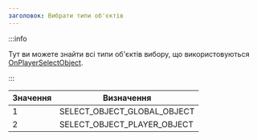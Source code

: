 ```yaml
---
заголовок: Вибрати типи об'єктів
---
```


:::info

Тут ви можете знайти всі типи об'єктів вибору, що використовуються [OnPlayerSelectObject](../callbacks/OnPlayerSelectObject).

:::

| Значення | Визначення |
| ----- | --------------------------- |
| 1 | SELECT_OBJECT_GLOBAL_OBJECT
| 2 | SELECT_OBJECT_PLAYER_OBJECT


